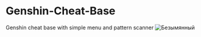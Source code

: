 # Genshin-Cheat-Base
Genshin cheat base with simple menu and pattern scanner
![Безымянный](https://user-images.githubusercontent.com/37377502/128577849-f5a791da-08e3-4c3d-aba5-3e12be84c0f1.png)
